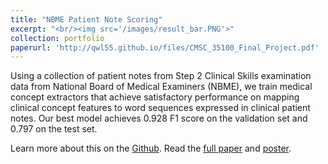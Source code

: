 ```yaml
---
title: "NBME Patient Note Scoring"
excerpt: "<br/><img src='/images/result_bar.PNG'>"
collection: portfolio
paperurl: 'http://qwl55.github.io/files/CMSC_35100_Final_Project.pdf'
---
```


Using a collection of patient notes from Step 2 Clinical Skills examination data from National Board of Medical Examiners (NBME), we train medical concept extractors that achieve satisfactory performance on mapping clinical concept features to word sequences expressed in clinical patient notes. Our best model achieves 0.928 F1 score on the validation set and 0.797 on the test set.

Learn more about this on the [Github](https://github.com/QWL55/NBME-Patient-Note-Scoring). Read the [full paper](http://qwl55.github.io/files/CMSC_35100_Final_Project.pdf) and [poster](http://qwl55.github.io/files/CMSC_35100_Poster.pdf).
